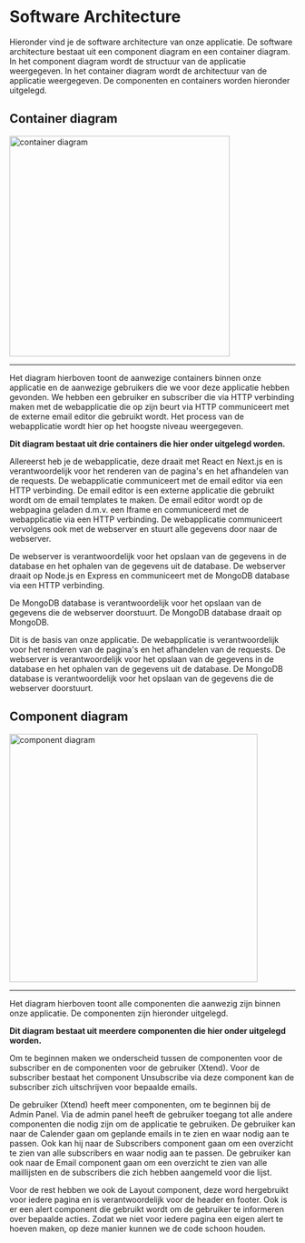 # Software Architecture

Hieronder vind je de software architecture van onze applicatie. De software architecture bestaat uit een component diagram en een container diagram. In het component diagram wordt de structuur van de applicatie weergegeven. In het container diagram wordt de architectuur van de applicatie weergegeven. De componenten en containers worden hieronder uitgelegd.

## Container diagram
<div>
  <img width="388" alt="container diagram" src="https://github.com/HANICA-DWA/project-sep23-nyala/assets/89418218/53616752-6862-450c-8a92-59b1e6e559c4">
  <hr>
  <p>
  Het diagram hierboven toont de aanwezige containers binnen onze applicatie en de aanwezige gebruikers die we voor deze applicatie hebben gevonden. We hebben een gebruiker en subscriber die via HTTP verbinding maken met de webapplicatie die op zijn beurt via HTTP communiceert met de externe email editor die gebruikt wordt. Het process van de webapplicatie wordt hier op het hoogste niveau weergegeven.
  
  <b>Dit diagram bestaat uit drie containers die hier onder uitgelegd worden.</b>
  
  Allereerst heb je de webapplicatie, deze draait met React en Next.js en is verantwoordelijk voor het renderen van de pagina's en het afhandelen van de requests. De webapplicatie communiceert met de email editor via een HTTP verbinding. De email editor is een externe applicatie die gebruikt wordt om de email templates te maken. De email editor wordt op de webpagina geladen d.m.v. een Iframe en communiceerd met de webapplicatie via een HTTP verbinding. De webapplicatie communiceert vervolgens ook met de webserver en stuurt alle gegevens door naar de webserver. 
  
  De webserver is verantwoordelijk voor het opslaan van de gegevens in de database en het ophalen van de gegevens uit de database. De webserver draait op Node.js en Express en communiceert met de MongoDB database via een HTTP verbinding. 

  De MongoDB database is verantwoordelijk voor het opslaan van de gegevens die de webserver doorstuurt. De MongoDB database draait op MongoDB.

  Dit is de basis van onze applicatie. De webapplicatie is verantwoordelijk voor het renderen van de pagina's en het afhandelen van de requests. De webserver is verantwoordelijk voor het opslaan van de gegevens in de database en het ophalen van de gegevens uit de database. De MongoDB database is verantwoordelijk voor het opslaan van de gegevens die de webserver doorstuurt.

  </p>
</div>

## Component diagram

<div>
  <img width="437" alt="component diagram" src="https://github.com/HANICA-DWA/project-sep23-nyala/assets/89418218/3cba54a0-2477-4a0a-b03f-95146605fc2e">
  <hr>

  <p>
  Het diagram hierboven toont alle componenten die aanwezig zijn binnen onze applicatie. De componenten zijn hieronder uitgelegd.

  <b>Dit diagram bestaat uit meerdere componenten die hier onder uitgelegd worden.</b>

  Om te beginnen maken we onderscheid tussen de componenten voor de subscriber en de componenten voor de gebruiker (Xtend). Voor de subscriber bestaat het component Unsubscribe via deze component kan de subscriber zich uitschrijven voor bepaalde emails. 

  De gebruiker (Xtend) heeft meer componenten, om te beginnen bij de Admin Panel. Via de admin panel heeft de gebruiker toegang tot alle andere componenten die nodig zijn om de applicatie te gebruiken. De gebruiker kan naar de Calender gaan om geplande emails in te zien en waar nodig aan te passen. Ook kan hij naar de Subscribers component gaan om een overzicht te zien van alle subscribers en waar nodig aan te passen. De gebruiker kan ook naar de Email component gaan om een overzicht te zien van alle maillijsten en de subscribers die zich hebben aangemeld voor die lijst. 

  Voor de rest hebben we ook de Layout component, deze word hergebruikt voor iedere pagina en is verantwoordelijk voor de header en footer. Ook is er een alert component die gebruikt wordt om de gebruiker te informeren over bepaalde acties. Zodat we niet voor iedere pagina een eigen alert te hoeven maken, op deze manier kunnen we de code schoon houden.
  </p>
</div>
